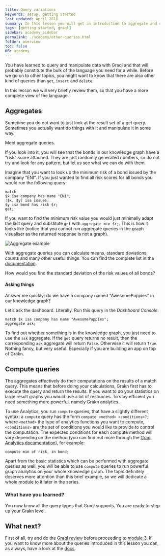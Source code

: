 ```yaml
---
title: Query variations
keywords: setup, getting started
last_updated: April 2018
summary: In this lesson you will get an introduction to aggregate and compute queries.
tags: [getting-started, graql]
sidebar: academy_sidebar
permalink: ./academy/other-queries.html
folder: overview
toc: false
KB: academy
---
```


You have learned to query and manipulate data with Graql and that will probably constitute the bulk of the language you need for a while. Before we go on to other topics, you might want to know that there are also other kind of queries than `get`, `insert` and `delete`.

In this lesson we will very briefly review them, so that you have a more complete view of the language.

## Aggregates
Sometime you do not want to just look at the result set of a get query. Sometimes you actually want do things with it and manipulate it in some way.

Meet aggregate queries.

If you look into it, you will see that the bonds in our knowledge graph have a "risk" score attached. They are just randomly generated numbers, so do not try and look for any pattern, but let us see what we can do with them.

Imagine that you want to look up the minimum risk of a bond issued by the company "ENI". If you just wanted to find all risk scores for all bonds you would run the following query:

```graql
match
$x isa company has name "ENI";
($x, $y) isa issues;
$y isa bond has risk $r;
get;
```

If you want to find the minimum risk value you would just minimally adapt the last query and substitute `get` with  `aggregate min $r;`. This is how it looks like (notice that you cannot run aggregate queries in the graph visualiser as the returned response is not a graph).

  ![Aggregate example](/images/academy/2-graql/aggregate-query.png)

With aggregate queries you can calculate means, standard deviations, counts and many other useful things. You can find the complete list in the [documentation](..//docs/querying-data/aggregate-queries).

How would you find the standard deviation of the risk values of all bonds?


#### Asking things
Answer me quickly: do we have a company named "AwesomePuppies" in our knowledge graph?

Let’s ask the dashboard. Literally. Run this query in the _Dashboard Console_:

```graql
match $x isa company has name "AwesomePuppies";
aggregate ask;
```

To find out whether something is in the knowledge graph, you just need to use the `ask` aggregate. If the `get` query returns no result, then the corresponding `ask` aggregate will return `False`. Otherwise it will return `True`. Nothing fancy, but very useful. Especially if you are building an app on top of Grakn.


## Compute queries
The aggregates effectively do their computations on the results of a match query. This means that before doing your calculations, Grakn first has to execute the query and return the results. If you want to do your statistics on large result graphs you would use a lot of resources. To stay efficient you need something more powerful, namely Grakn analytics.

To use Analytics, you run `compute` queries, that have a slightly different syntax: a `compute` query has the form `compute <method> <conditions>?;` where `<method>` the type of analytics functions you want to compute, `<conditions>` are the set of conditions you would like to provide to control the computation. The expected conditions for each compute method will vary depending on the method (you can find out more through the [Graql Analytics documentation](../docs/distributed-analytics/overview)), for example:

```graql
compute min of risk, in bond;
```

Apart from the basic statistics which can be performed with aggregate queries as well, you will be able to use `compute` queries to run powerful graph analytics on your whole knowledge graph. The topic definitely deserves more attention than this brief example, so we will dedicate a whole module to it later in the series.


### What have you learned?
You now know all the query types that Graql supports. You are ready to step up your Grakn level.


## What next?
First of all, try and do the [Graql review](./graql-review.html) before proceeding to [module 3](./schema-elements.html). If you want to know more about the queries introduced in this lesson you can, as always, have a look at the [docs](../index.html).
